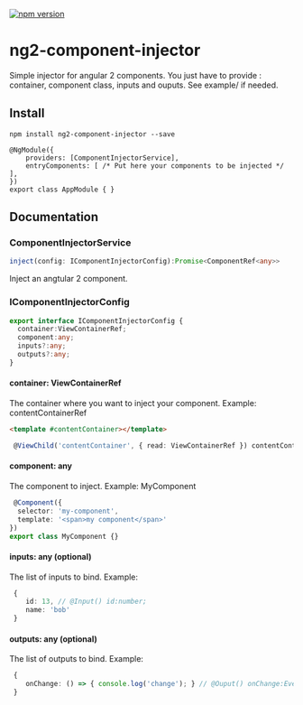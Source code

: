 [![npm version](https://badge.fury.io/js/ng2-component-injector.svg)](https://badge.fury.io/js/ng2-component-injector)

# ng2-component-injector

Simple injector for angular 2 components. You just have to provide : container, component class, inputs and ouputs.
See example/ if needed.

## Install
```
npm install ng2-component-injector --save
```
```
@NgModule({
    providers: [ComponentInjectorService],
    entryComponents: [ /* Put here your components to be injected */  ],
})
export class AppModule { }
```

## Documentation
### ComponentInjectorService
```ts
inject(config: IComponentInjectorConfig):Promise<ComponentRef<any>>
```
Inject an angtular 2 component.

### IComponentInjectorConfig
```ts
export interface IComponentInjectorConfig {
  container:ViewContainerRef;
  component:any;
  inputs?:any;
  outputs?:any;
}
```

#### container: ViewContainerRef
The container where you want to inject your component.
Example: contentContainerRef
```html
<template #contentContainer></template>
```

```ts
 @ViewChild('contentContainer', { read: ViewContainerRef }) contentContainerRef: ViewContainerRef;
```

#### component: any
The component to inject.
Example: MyComponent
```ts
 @Component({
  selector: 'my-component',
  template: '<span>my component</span>'
})
export class MyComponent {}
```

#### inputs: any (optional)
The list of inputs to bind. Example:
```ts
 {
    id: 13, // @Input() id:number;
    name: 'bob'
 }
```
#### outputs: any (optional)
The list of outputs to bind. Example:
```ts
 {
    onChange: () => { console.log('change'); } // @Ouput() onChange:EventEmiter = new EventEmitter();
 }
```


